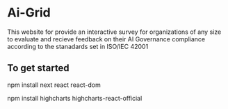 # Ai-Grid

This website for provide an interactive survey for organizations of any size to evaluate and recieve feedback on their AI Governance compliance according to the stanadards set in ISO/IEC 42001

## To get started 

npm install next react react-dom

npm install highcharts highcharts-react-official
